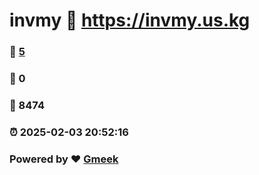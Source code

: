 # invmy :link: https://invmy.us.kg 
### :page_facing_up: [5](https://invmy.us.kg/tag.html) 
### :speech_balloon: 0 
### :hibiscus: 8474 
### :alarm_clock: 2025-02-03 20:52:16 
### Powered by :heart: [Gmeek](https://github.com/Meekdai/Gmeek)
